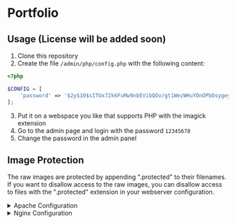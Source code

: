 # Portfolio

## Usage (License will be added soon)

1. Clone this repository
2. Create the file `/admin/php/config.php` with the following content:

```php
<?php

$CONFIG = [
    'password' => '$2y$10$sITUx72k6FuMw9nbEVibQOv/gt1WezWHuYOnOPbOsygeyk5ZXD5De',
];
```

3. Put it on a webspace you like that supports PHP with the imagick extension
4. Go to the admin page and login with the password `12345678`
5. Change the password in the admin panel

## Image Protection

The raw images are protected by appending ".protected" to their filenames.
If you want to disallow access to the raw images, you can disallow access to files with the ".protected" extension in your webserver configuration.

<details>
<summary>Apache Configuration</summary>

```apache
<FilesMatch "\.protected$">
    Require all denied
</FilesMatch>
```

</details>

<details>
<summary>Nginx Configuration</summary>

```nginx
location ~ /\.protected$ {
    deny all;
}
```

</details>

